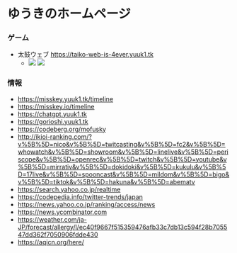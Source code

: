 # ゆうきのホームページ

### ゲーム
- 太鼓ウェブ https://taiko-web-is-4ever.yuuk1.tk
    - ![](https://badgen.net/uptime-robot/status/m794076910-3b2cafc4b1e16f56a6094840?label=%E5%A4%AA%E9%BC%93%E3%82%A6%E3%82%A7%E3%83%96&cache=300) ![](https://badgen.net/uptime-robot/month/m794076910-3b2cafc4b1e16f56a6094840?label=%E5%A4%AA%E9%BC%93%E3%82%A6%E3%82%A7%E3%83%96&cache=3600)

### 情報
- https://misskey.yuuk1.tk/timeline
- https://misskey.io/timeline
- https://chatgpt.yuuk1.tk
- https://gorioshi.yuuk1.tk
- https://codeberg.org/mofusky
- http://ikioi-ranking.com/?v%5B%5D=nico&v%5B%5D=twitcasting&v%5B%5D=fc2&v%5B%5D=whowatch&v%5B%5D=showroom&v%5B%5D=linelive&v%5B%5D=periscope&v%5B%5D=openrec&v%5B%5D=twitch&v%5B%5D=youtube&v%5B%5D=mirrativ&v%5B%5D=dokidoki&v%5B%5D=kukulu&v%5B%5D=17live&v%5B%5D=spooncast&v%5B%5D=mildom&v%5B%5D=bigo&v%5B%5D=tiktok&v%5B%5D=hakuna&v%5B%5D=abematv
- https://search.yahoo.co.jp/realtime
- https://codepedia.info/twitter-trends/japan
- https://news.yahoo.co.jp/ranking/access/news
- https://news.ycombinator.com
- https://weather.com/ja-JP/forecast/allergy/l/ec40f9667f515359476afb33c7db13c594f28b705547dd362f7050906fdde430
- https://aqicn.org/here/
